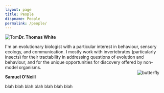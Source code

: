 ```yaml
---
layout: page
title: People
dispname: People
permalink: /people/
---
```


<img src="{{ site.baseurl }}/assets/tom_profile.png" title="Tom" class="profile" style="float:left;">
<p><strong>Dr. Thomas White</strong></p>
I'm an evolutionary biologist with a particular interest in behaviour, sensory ecology, and communication. I mostly work with invertebrates (particularly insects) for their tractability in addressing questions of evolution and behaviour, and for the unique opportunities for discovery offered by non-model organisms. 

<br>

<img src="{{ site.baseurl }}/assets/blog/res1.png" title="butterfly" class="profile" style="float:right;">
<p><strong>Samuel O'Neill</strong></p>

blah blah blah blah blah blah blah